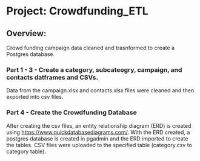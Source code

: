 # Project: Crowdfunding_ETL
## Overview: 
Crowd funding campaign data cleaned and trasnformed to create a Postgres database.

### Part 1 - 3  - Create a category, subcateogry, campaign, and contacts datframes and CSVs.
Data from the campaign.xlsx and contacts.xlsx files were cleaned and then exported into csv files.

### Part 4 - Create the Crowdfunding Database
After creating the csv files, an entity relationship diagram (ERD) is created using https://www.quickdatabasediagrams.com/.
With the ERD created, a postgres database is created in pgadmin and the ERD imported to create the tables. 
CSV files were uploaded to the specified table (category.csv to category table). 
